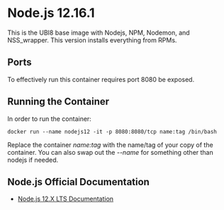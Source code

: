 # Node.js 12.16.1
This is the UBI8 base image with Nodejs, NPM, Nodemon, and NSS_wrapper. This version installs everything from RPMs.

## Ports
To effectively run this container requires port 8080 be exposed.

## Running the Container
In order to run the container:

`docker run --name nodejs12 -it -p 8080:8080/tcp name:tag /bin/bash`

Replace the container *name:tag* with the name/tag of your copy of the container.
You can also swap out the *--name* for something other than nodejs if needed.

## Node.js Official Documentation
- [Node.js 12.X LTS Documentation](https://nodejs.org/docs/latest-v12.x/api/modules.html)